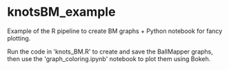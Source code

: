 # knotsBM_example
Example of the R pipeline to create BM graphs + Python notebook for fancy plotting. 

Run the code in 'knots_BM.R' to create and save the BallMapper graphs, then use the 'graph_coloring.ipynb' notebook to plot them using Bokeh.
